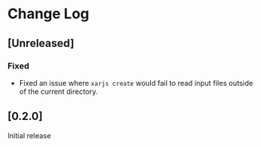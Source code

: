 # Change Log

## [Unreleased]

### Fixed

- Fixed an issue where `xarjs create` would fail to read input files
  outside of the current directory.

## [0.2.0]

Initial release
